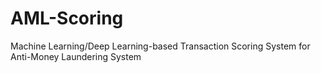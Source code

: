 # AML-Scoring
Machine Learning/Deep Learning-based Transaction Scoring System for Anti-Money Laundering System
